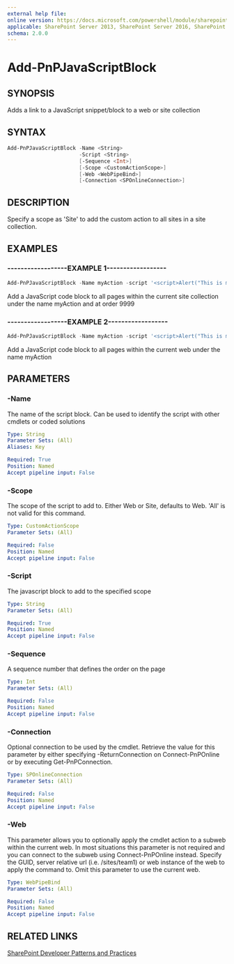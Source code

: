 ```yaml
---
external help file:
online version: https://docs.microsoft.com/powershell/module/sharepoint-pnp/add-pnpjavascriptblock
applicable: SharePoint Server 2013, SharePoint Server 2016, SharePoint Server 2019, SharePoint Online
schema: 2.0.0
---
```

# Add-PnPJavaScriptBlock

## SYNOPSIS
Adds a link to a JavaScript snippet/block to a web or site collection

## SYNTAX 

```powershell
Add-PnPJavaScriptBlock -Name <String>
                       -Script <String>
                       [-Sequence <Int>]
                       [-Scope <CustomActionScope>]
                       [-Web <WebPipeBind>]
                       [-Connection <SPOnlineConnection>]
```

## DESCRIPTION
Specify a scope as 'Site' to add the custom action to all sites in a site collection.

## EXAMPLES

### ------------------EXAMPLE 1------------------
```powershell
Add-PnPJavaScriptBlock -Name myAction -script '<script>Alert("This is my Script block");</script>' -Sequence 9999 -Scope Site
```

Add a JavaScript code block  to all pages within the current site collection under the name myAction and at order 9999

### ------------------EXAMPLE 2------------------
```powershell
Add-PnPJavaScriptBlock -Name myAction -script '<script>Alert("This is my Script block");</script>'
```

Add a JavaScript code block  to all pages within the current web under the name myAction

## PARAMETERS

### -Name
The name of the script block. Can be used to identify the script with other cmdlets or coded solutions

```yaml
Type: String
Parameter Sets: (All)
Aliases: Key

Required: True
Position: Named
Accept pipeline input: False
```

### -Scope
The scope of the script to add to. Either Web or Site, defaults to Web. 'All' is not valid for this command.

```yaml
Type: CustomActionScope
Parameter Sets: (All)

Required: False
Position: Named
Accept pipeline input: False
```

### -Script
The javascript block to add to the specified scope

```yaml
Type: String
Parameter Sets: (All)

Required: True
Position: Named
Accept pipeline input: False
```

### -Sequence
A sequence number that defines the order on the page

```yaml
Type: Int
Parameter Sets: (All)

Required: False
Position: Named
Accept pipeline input: False
```

### -Connection
Optional connection to be used by the cmdlet. Retrieve the value for this parameter by either specifying -ReturnConnection on Connect-PnPOnline or by executing Get-PnPConnection.

```yaml
Type: SPOnlineConnection
Parameter Sets: (All)

Required: False
Position: Named
Accept pipeline input: False
```

### -Web
This parameter allows you to optionally apply the cmdlet action to a subweb within the current web. In most situations this parameter is not required and you can connect to the subweb using Connect-PnPOnline instead. Specify the GUID, server relative url (i.e. /sites/team1) or web instance of the web to apply the command to. Omit this parameter to use the current web.

```yaml
Type: WebPipeBind
Parameter Sets: (All)

Required: False
Position: Named
Accept pipeline input: False
```

## RELATED LINKS

[SharePoint Developer Patterns and Practices](https://aka.ms/sppnp)